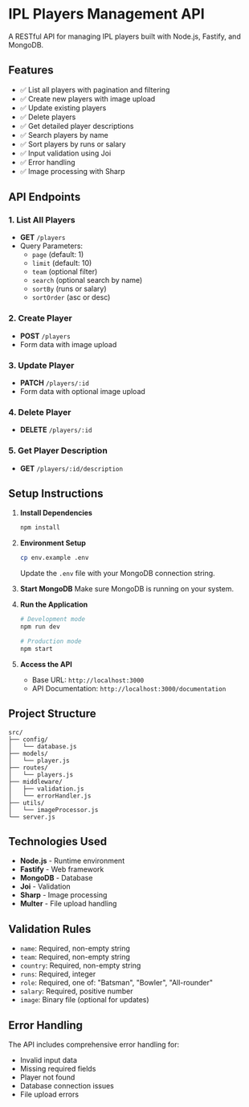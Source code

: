 # IPL Players Management API

A RESTful API for managing IPL players built with Node.js, Fastify, and MongoDB.

## Features

- ✅ List all players with pagination and filtering
- ✅ Create new players with image upload
- ✅ Update existing players
- ✅ Delete players
- ✅ Get detailed player descriptions
- ✅ Search players by name
- ✅ Sort players by runs or salary
- ✅ Input validation using Joi
- ✅ Error handling
- ✅ Image processing with Sharp

## API Endpoints

### 1. List All Players
- **GET** `/players`
- Query Parameters:
  - `page` (default: 1)
  - `limit` (default: 10)
  - `team` (optional filter)
  - `search` (optional search by name)
  - `sortBy` (runs or salary)
  - `sortOrder` (asc or desc)

### 2. Create Player
- **POST** `/players`
- Form data with image upload

### 3. Update Player
- **PATCH** `/players/:id`
- Form data with optional image upload

### 4. Delete Player
- **DELETE** `/players/:id`

### 5. Get Player Description
- **GET** `/players/:id/description`

## Setup Instructions

1. **Install Dependencies**
   ```bash
   npm install
   ```

2. **Environment Setup**
   ```bash
   cp env.example .env
   ```
   Update the `.env` file with your MongoDB connection string.

3. **Start MongoDB**
   Make sure MongoDB is running on your system.

4. **Run the Application**
   ```bash
   # Development mode
   npm run dev
   
   # Production mode
   npm start
   ```

5. **Access the API**
   - Base URL: `http://localhost:3000`
   - API Documentation: `http://localhost:3000/documentation`

## Project Structure

```
src/
├── config/
│   └── database.js
├── models/
│   └── player.js
├── routes/
│   └── players.js
├── middleware/
│   ├── validation.js
│   └── errorHandler.js
├── utils/
│   └── imageProcessor.js
└── server.js
```

## Technologies Used

- **Node.js** - Runtime environment
- **Fastify** - Web framework
- **MongoDB** - Database
- **Joi** - Validation
- **Sharp** - Image processing
- **Multer** - File upload handling

## Validation Rules

- `name`: Required, non-empty string
- `team`: Required, non-empty string
- `country`: Required, non-empty string
- `runs`: Required, integer
- `role`: Required, one of: "Batsman", "Bowler", "All-rounder"
- `salary`: Required, positive number
- `image`: Binary file (optional for updates)

## Error Handling

The API includes comprehensive error handling for:
- Invalid input data
- Missing required fields
- Player not found
- Database connection issues
- File upload errors 